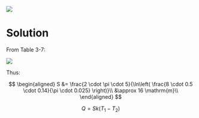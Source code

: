 ![](!imgdir/c7773ff393ed85a6356085918f5fa2fbfb3e99fd.png)

# Solution

From Table 3-7:

![](!imgdir/c68423e988d646b63e8017e118613e0c655c99e0.png)

Thus:

$$
\begin{aligned}
S &= \frac{2 \cdot \pi \cdot 5}{\ln\left( \frac{8 \cdot 0.5 \cdot 0.14}{\pi \cdot 0.025} \right)}\\
&\approx 16 \mathrm{m}\\
\end{aligned}
$$

$$
Q=S k\left(T_{1}-T_{2}\right)
$$

